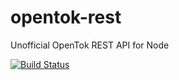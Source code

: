 # opentok-rest
Unofficial OpenTok REST API for Node

[![Build Status](https://travis-ci.org/mcassagnes/opentok-rest.svg?branch=master)](https://travis-ci.org/mcassagnes/opentok-rest)
